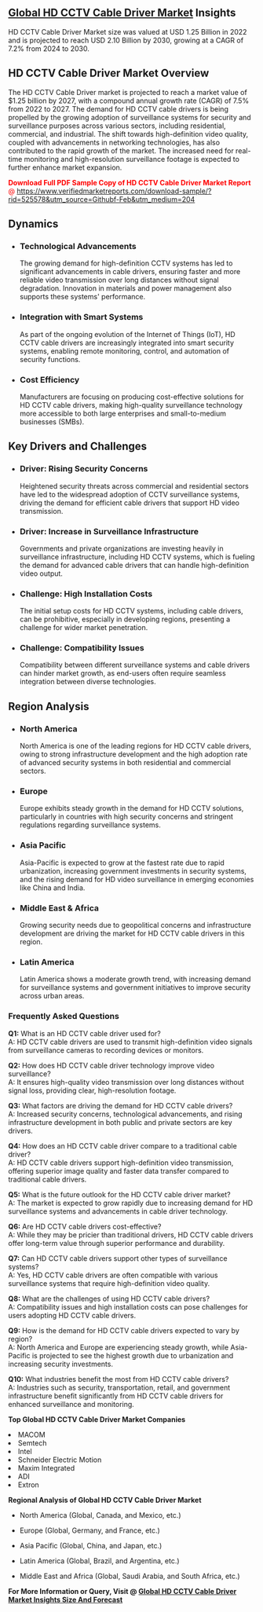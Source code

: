 <h2><a href="https://www.verifiedmarketreports.com/download-sample/?rid=525578&amp;utm_source=Githubf&amp;utm_medium=204" target="_blank">Global HD CCTV Cable Driver Market</a> Insights</h2><p>HD CCTV Cable Driver Market size was valued at USD 1.25 Billion in 2022 and is projected to reach USD 2.10 Billion by 2030, growing at a CAGR of 7.2% from 2024 to 2030.</p><p> <h2>HD CCTV Cable Driver Market Overview</h2> <p>The HD CCTV Cable Driver market is projected to reach a market value of $1.25 billion by 2027, with a compound annual growth rate (CAGR) of 7.5% from 2022 to 2027. The demand for HD CCTV cable drivers is being propelled by the growing adoption of surveillance systems for security and surveillance purposes across various sectors, including residential, commercial, and industrial. The shift towards high-definition video quality, coupled with advancements in networking technologies, has also contributed to the rapid growth of the market. The increased need for real-time monitoring and high-resolution surveillance footage is expected to further enhance market expansion. <p><span class=""><span style="color: #ff0000;"><strong>Download Full PDF Sample Copy of HD CCTV Cable Driver Market Report</strong> @ </span><a href="https://www.verifiedmarketreports.com/download-sample/?rid=525578&amp;utm_source=Githubf-Feb&amp;utm_medium=204" target="_blank">https://www.verifiedmarketreports.com/download-sample/?rid=525578&amp;utm_source=Githubf-Feb&amp;utm_medium=204</a></span></p></p> <h2>Dynamics</h2> <ul> <li><h3>Technological Advancements</h3> The growing demand for high-definition CCTV systems has led to significant advancements in cable drivers, ensuring faster and more reliable video transmission over long distances without signal degradation. Innovation in materials and power management also supports these systems' performance.</li> <li><h3>Integration with Smart Systems</h3> As part of the ongoing evolution of the Internet of Things (IoT), HD CCTV cable drivers are increasingly integrated into smart security systems, enabling remote monitoring, control, and automation of security functions.</li> <li><h3>Cost Efficiency</h3> Manufacturers are focusing on producing cost-effective solutions for HD CCTV cable drivers, making high-quality surveillance technology more accessible to both large enterprises and small-to-medium businesses (SMBs).</li> </ul> <h2>Key Drivers and Challenges</h2> <ul> <li><h3>Driver: Rising Security Concerns</h3> Heightened security threats across commercial and residential sectors have led to the widespread adoption of CCTV surveillance systems, driving the demand for efficient cable drivers that support HD video transmission.</li> <li><h3>Driver: Increase in Surveillance Infrastructure</h3> Governments and private organizations are investing heavily in surveillance infrastructure, including HD CCTV systems, which is fueling the demand for advanced cable drivers that can handle high-definition video output.</li> <li><h3>Challenge: High Installation Costs</h3> The initial setup costs for HD CCTV systems, including cable drivers, can be prohibitive, especially in developing regions, presenting a challenge for wider market penetration.</li> <li><h3>Challenge: Compatibility Issues</h3> Compatibility between different surveillance systems and cable drivers can hinder market growth, as end-users often require seamless integration between diverse technologies.</li> </ul> <h2>Region Analysis</h2> <ul> <li><h3>North America</h3> North America is one of the leading regions for HD CCTV cable drivers, owing to strong infrastructure development and the high adoption rate of advanced security systems in both residential and commercial sectors.</li> <li><h3>Europe</h3> Europe exhibits steady growth in the demand for HD CCTV solutions, particularly in countries with high security concerns and stringent regulations regarding surveillance systems.</li> <li><h3>Asia Pacific</h3> Asia-Pacific is expected to grow at the fastest rate due to rapid urbanization, increasing government investments in security systems, and the rising demand for HD video surveillance in emerging economies like China and India.</li> <li><h3>Middle East & Africa</h3> Growing security needs due to geopolitical concerns and infrastructure development are driving the market for HD CCTV cable drivers in this region.</li> <li><h3>Latin America</h3> Latin America shows a moderate growth trend, with increasing demand for surveillance systems and government initiatives to improve security across urban areas.</li> </ul> <h3>Frequently Asked Questions</h3> <p><b>Q1:</b> What is an HD CCTV cable driver used for? <br> A: HD CCTV cable drivers are used to transmit high-definition video signals from surveillance cameras to recording devices or monitors.</p> <p><b>Q2:</b> How does HD CCTV cable driver technology improve video surveillance? <br> A: It ensures high-quality video transmission over long distances without signal loss, providing clear, high-resolution footage.</p> <p><b>Q3:</b> What factors are driving the demand for HD CCTV cable drivers? <br> A: Increased security concerns, technological advancements, and rising infrastructure development in both public and private sectors are key drivers.</p> <p><b>Q4:</b> How does an HD CCTV cable driver compare to a traditional cable driver? <br> A: HD CCTV cable drivers support high-definition video transmission, offering superior image quality and faster data transfer compared to traditional cable drivers.</p> <p><b>Q5:</b> What is the future outlook for the HD CCTV cable driver market? <br> A: The market is expected to grow rapidly due to increasing demand for HD surveillance systems and advancements in cable driver technology.</p> <p><b>Q6:</b> Are HD CCTV cable drivers cost-effective? <br> A: While they may be pricier than traditional drivers, HD CCTV cable drivers offer long-term value through superior performance and durability.</p> <p><b>Q7:</b> Can HD CCTV cable drivers support other types of surveillance systems? <br> A: Yes, HD CCTV cable drivers are often compatible with various surveillance systems that require high-definition video quality.</p> <p><b>Q8:</b> What are the challenges of using HD CCTV cable drivers? <br> A: Compatibility issues and high installation costs can pose challenges for users adopting HD CCTV cable drivers.</p> <p><b>Q9:</b> How is the demand for HD CCTV cable drivers expected to vary by region? <br> A: North America and Europe are experiencing steady growth, while Asia-Pacific is projected to see the highest growth due to urbanization and increasing security investments.</p> <p><b>Q10:</b> What industries benefit the most from HD CCTV cable drivers? <br> A: Industries such as security, transportation, retail, and government infrastructure benefit significantly from HD CCTV cable drivers for enhanced surveillance and monitoring.</p> </p><p><strong>Top Global HD CCTV Cable Driver Market Companies</strong></p><div data-test-id=""><p><li>MACOM</li><li> Semtech</li><li> Intel</li><li> Schneider Electric Motion</li><li> Maxim Integrated</li><li> ADI</li><li> Extron</li></p><div><strong>Regional Analysis of&nbsp;Global HD CCTV Cable Driver Market</strong></div><ul><li dir="ltr"><p dir="ltr">North America&nbsp;(Global, Canada, and Mexico, etc.)</p></li><li dir="ltr"><p dir="ltr">Europe (Global, Germany, and France, etc.)</p></li><li dir="ltr"><p dir="ltr">Asia Pacific&nbsp;(Global, China, and Japan, etc.)</p></li><li dir="ltr"><p dir="ltr">Latin America&nbsp;(Global, Brazil, and Argentina, etc.)</p></li><li dir="ltr">Middle East and Africa&nbsp;(Global, Saudi Arabia, and South Africa, etc.)</li></ul><p><strong>For More Information or Query, Visit @&nbsp;</strong><strong><a href="https://www.verifiedmarketreports.com/product/hd-cctv-cable-driver-market/?utm_source=Githubf&amp;utm_medium=204" target="_blank">Global HD CCTV Cable Driver Market Insights Size And Forecast</a></strong></p></div>
